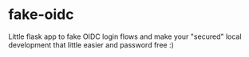 # fake-oidc
Little flask app to fake OIDC login flows and make your "secured" local development that little easier and password free :)
